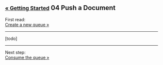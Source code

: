 ## <small class="new-row">[&laquo; Getting Started](README.md)</small> 04 Push a Document

First read:   
[Create a new queue &raquo;](03-create-queue.md)

---

[todo]

---

Next step:  
[Consume the queue &raquo;](05-consume-queue.md)
